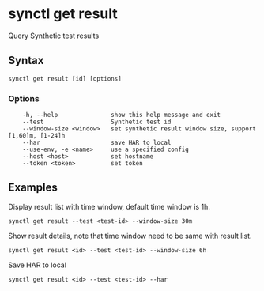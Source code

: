 # synctl get result
Query Synthetic test results

## Syntax
```
synctl get result [id] [options]
```

### Options
```
    -h, --help               show this help message and exit
    --test                   Synthetic test id
    --window-size <window>   set synthetic result window size, support [1,60]m, [1-24]h
    --har                    save HAR to local
    --use-env, -e <name>     use a specified config
    --host <host>            set hostname
    --token <token>          set token
```

## Examples

Display result list with time window, default time window is 1h.
```
synctl get result --test <test-id> --window-size 30m
```


Show result details, note that time window need to be same with result list.
```
synctl get result <id> --test <test-id> --window-size 6h
```

Save HAR to local
```
synctl get result <id> --test <test-id> --har
```